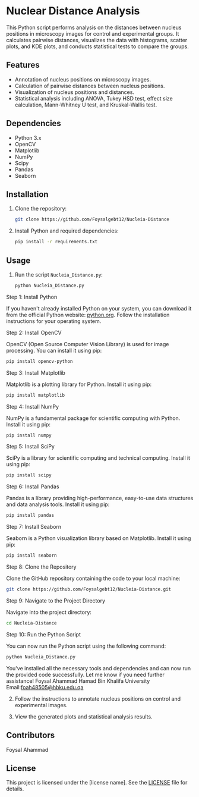 # Nuclear Distance Analysis

This Python script performs analysis on the distances between nucleus positions in microscopy images for control and experimental groups. It calculates pairwise distances, visualizes the data with histograms, scatter plots, and KDE plots, and conducts statistical tests to compare the groups.

## Features

- Annotation of nucleus positions on microscopy images.
- Calculation of pairwise distances between nucleus positions.
- Visualization of nucleus positions and distances.
- Statistical analysis including ANOVA, Tukey HSD test, effect size calculation, Mann-Whitney U test, and Kruskal-Wallis test.

## Dependencies

- Python 3.x
- OpenCV
- Matplotlib
- NumPy
- Scipy
- Pandas
- Seaborn

## Installation

1. Clone the repository:
    ```bash
    git clone https://github.com/Foysalgebt12/Nucleia-Distance
    ```

2. Install Python and required dependencies:
    ```bash
    pip install -r requirements.txt
    ```

## Usage

1. Run the script `Nucleia_Distance.py`:
    ```bash
    python Nucleia_Distance.py
    ```




Step 1: Install Python

If you haven't already installed Python on your system, you can download it from the official Python website: [python.org](https://www.python.org/downloads/). Follow the installation instructions for your operating system.

Step 2: Install OpenCV

OpenCV (Open Source Computer Vision Library) is used for image processing. You can install it using pip:

```bash
pip install opencv-python
```

Step 3: Install Matplotlib

Matplotlib is a plotting library for Python. Install it using pip:

```bash
pip install matplotlib
```

Step 4: Install NumPy

NumPy is a fundamental package for scientific computing with Python. Install it using pip:

```bash
pip install numpy
```

Step 5: Install SciPy

SciPy is a library for scientific computing and technical computing. Install it using pip:

```bash
pip install scipy
```

Step 6: Install Pandas

Pandas is a library providing high-performance, easy-to-use data structures and data analysis tools. Install it using pip:

```bash
pip install pandas
```

Step 7: Install Seaborn

Seaborn is a Python visualization library based on Matplotlib. Install it using pip:

```bash
pip install seaborn
```

Step 8: Clone the Repository

Clone the GitHub repository containing the code to your local machine:

```bash
git clone https://github.com/Foysalgebt12/Nucleia-Distance.git
```

Step 9: Navigate to the Project Directory

Navigate into the project directory:

```bash
cd Nucleia-Distance
```

Step 10: Run the Python Script

You can now run the Python script using the following command:

```bash
python Nucleia_Distance.py
```

You've installed all the necessary tools and dependencies and can now run the provided code successfully. Let me know if you need further assistance!
Foysal Ahammad
Hamad Bin Khalifa University
Email:foah48505@hbku.edu.qa

2. Follow the instructions to annotate nucleus positions on control and experimental images.

3. View the generated plots and statistical analysis results.

## Contributors

Foysal Ahammad

## License

This project is licensed under the [license name]. See the [LICENSE](./LICENSE) file for details.
